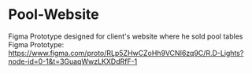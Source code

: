 # Pool-Website
Figma Prototype designed for client's website where he sold pool tables <br />
Figma Prototype: https://www.figma.com/proto/RLp5ZHwCZoHh9VCNI6zq9C/R.D-Lights?node-id=0-1&t=3GuaqWwzLKXDdRfF-1
